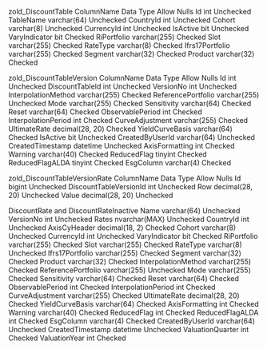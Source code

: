 zold_DiscountTable
ColumnName	Data Type	Allow Nulls
Id	int	Unchecked
TableName	varchar(64)	Unchecked
CountryId	int	Unchecked
Cohort	varchar(8)	Unchecked
CurrencyId	int	Unchecked
IsActive	bit	Unchecked
VaryIndicator	bit	Checked
RiPortfolio	varchar(255)	Checked
Slot	varchar(255)	Checked
RateType	varchar(8)	Checked
Ifrs17Portfolio	varchar(255)	Checked
Segment	varchar(32)	Checked
Product	varchar(32)	Checked

zold_DiscountTableVersion
ColumnName	Data Type	Allow Nulls
Id	int	Unchecked
DiscountTableId	int	Unchecked
VersionNo	int	Unchecked
InterpolationMethod	varchar(255)	Checked
ReferencePortfolio	varchar(255)	Unchecked
Mode	varchar(255)	Checked
Sensitivity	varchar(64)	Checked
Reset	varchar(64)	Checked
ObservablePeriod	int	Checked
InterpolationPeriod	int	Checked
CurveAdjustment	varchar(255)	Checked
UltimateRate	decimal(28, 20)	Checked
YieldCurveBasis	varchar(64)	Checked
IsActive	bit	Unchecked
CreatedByUserId	varchar(64)	Unchecked
CreatedTimestamp	datetime	Unchecked
AxisFormatting	int	Checked
Warning	varchar(40)	Checked
ReducedFlag	tinyint	Checked
ReducedFlagALDA	tinyint	Checked
EsgColumn	varchar(4)	Checked

zold_DiscountTableVersionRate
ColumnName	Data Type	Allow Nulls
Id	bigint	Unchecked
DiscountTableVersionId	int	Unchecked
Row	decimal(28, 20)	Unchecked
Value	decimal(28, 20)	Unchecked

DiscountRate and DiscountRateInactive
Name	varchar(64)	Unchecked
VersionNo	int	Unchecked
Rates	nvarchar(MAX)	Unchecked
CountryId	int	Unchecked
AxisCyHeader	decimal(18, 2)	Checked
Cohort	varchar(8)	Unchecked
CurrencyId	int	Unchecked
VaryIndicator	bit	Checked
RiPortfolio	varchar(255)	Checked
Slot	varchar(255)	Checked
RateType	varchar(8)	Unchecked
Ifrs17Portfolio	varchar(255)	Checked
Segment	varchar(32)	Checked
Product	varchar(32)	Checked
InterpolationMethod	varchar(255)	Checked
ReferencePortfolio	varchar(255)	Unchecked
Mode	varchar(255)	Checked
Sensitivity	varchar(64)	Checked
Reset	varchar(64)	Checked
ObservablePeriod	int	Checked
InterpolationPeriod	int	Checked
CurveAdjustment	varchar(255)	Checked
UltimateRate	decimal(28, 20)	Checked
YieldCurveBasis	varchar(64)	Checked
AxisFormatting	int	Checked
Warning	varchar(40)	Checked
ReducedFlag	int	Checked
ReducedFlagALDA	int	Checked
EsgColumn	varchar(4)	Checked
CreatedByUserId	varchar(64)	Unchecked
CreatedTimestamp	datetime	Unchecked
ValuationQuarter	int	Checked
ValuationYear	int	Checked


